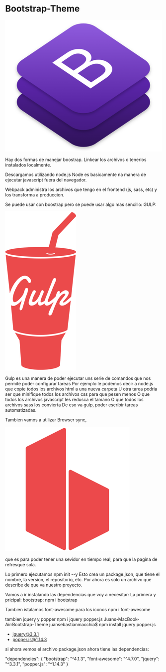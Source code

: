 # Bootstrap-Theme

<img src="rm-img/bootstrap-stack.png" alt="">

Hay dos formas de manejar boostrap.
Linkear los archivos o tenerlos instalados localmente.

Descargamos utilizando node.js
Node es basicamente na manera de ejecutar javascript fuera del navegador.

Webpack administra los archivos que tengo en el frontend (js, sass, etc) y los transforma a produccion.

Se puede usar con boostrap pero se puede usar algo mas sencillo:
GULP:

<img src="rm-img/gulp.png" alt="">

Gulp es una manera de poder ejecutar uns serie de comandos que nos permite poder configurar tareas
Por ejemplo le podemos decir a node.js que copie todos los archivos html a una nueva carpeta
U otra tarea podria ser que minifique todos los archivos css para que pesen menos
O que todos los archivos javascript les redusca el tamano
O que todos los archivos sass los convierta
De eso va gulp, poder escribir tareas automatizadas.

Tambien vamos a utilizar Browser sync,

<img src="rm-img/bs.png" alt="">

que es para poder tener una sevidor en tiempo real, para que la pagina de refresque sola.

Lo primero ejecutamos npm init --y
Esto crea un package.json, que tiene el nombre, la version, el repositorio, etc.
Por ahora es solo un archivo que describe de que va nuestro proyecto.

Vamos a ir instalando las dependencias que voy a necesitar:
La primera y pricipal: bootstrap:
npm i bootstrap

Tambien istalamos font-awesome para los iconos
npm i font-awesome

tambien jquery y popper
npm i jquery popper.js
Juans-MacBook-Air:Bootstrap-Theme juansebastianmacchia$ npm install jquery popper.js
+ jquery@3.3.1
+ popper.js@1.14.3

si ahora vemos el archivo package.json ahora tiene las dependencias:

  "dependencies": {
    "bootstrap": "^4.1.3",
    "font-awesome": "^4.7.0",
    "jquery": "^3.3.1",
    "popper.js": "^1.14.3"
  }

  

